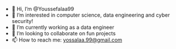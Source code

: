 - 👋 Hi, I’m @Youssefalaa99
- 👀 I’m interested in computer science, data engineering and cyber security!
- 🌱 I’m currently working as a data engineer 
- 💞️ I’m looking to collaborate on fun projects
- 📫 How to reach me: yossalaa.99@gmail.com

<!---
Youssefalaa99/Youssefalaa99 is a ✨ special ✨ repository because its `README.md` (this file) appears on your GitHub profile.
You can click the Preview link to take a look at your changes.
--->
